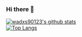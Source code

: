 ### Hi there 👋

<!--
**wadxs90123/wadxs90123** is a ✨ _special_ ✨ repository because its `README.md` (this file) appears on your GitHub profile.

Here are some ideas to get you started:

- 🔭 I’m currently working on ...
- 🌱 I’m currently learning ...
- 👯 I’m looking to collaborate on ...
- 🤔 I’m looking for help with ...
- 💬 Ask me about ...
- 📫 How to reach me: ...
- 😄 Pronouns: ...
- ⚡ Fun fact: ...
-->
[![wadxs90123's github stats](https://github-readme-stats.vercel.app/api?username=wadxs90123&theme=gruvbox)](https://github.com/wadxs90123/github-readme-stats)  
[![Top Langs](https://github-readme-stats.vercel.app/api/top-langs/?username=wadxs90123&layout=compact&theme=gruvbox)](https://github.com/wadxs90123/github-readme-stats)
